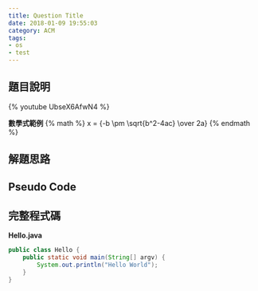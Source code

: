 ```yaml
---
title: Question Title
date: 2018-01-09 19:55:03
category: ACM
tags:
- os
- test
---
```


## 題目說明

{% youtube UbseX6AfwN4 %}

**數學式範例**
{% math %}
x = {-b \pm \sqrt{b^2-4ac} \over 2a}
{% endmath %}

## 解題思路

## Pseudo Code

## 完整程式碼

**Hello.java**
```java
public class Hello {
    public static void main(String[] argv) {
        System.out.println("Hello World");
    }
}
```
